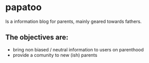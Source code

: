 # papatoo
Is a information blog for parents, mainly geared towards fathers.
## The objectives are:
- bring non biased / neutral information to users on parenthood
- provide a comunity to new (ish) parents
